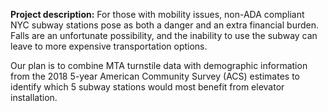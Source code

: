 

**Project description:** For those with mobility issues, non-ADA compliant NYC subway stations pose as both a danger and an extra financial burden. Falls are an unfortunate possibility, and the inability to use the subway can leave to more expensive transportation options.

Our plan is to combine MTA turnstile data with demographic information from the 2018 5-year American Community Survey (ACS) estimates to identify which 5 subway stations would most benefit from elevator installation. 
